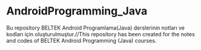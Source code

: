 # AndroidProgramming_Java
Bu repository BELTEK Android Programlama(Java) derslerinin notları ve kodları için oluşturulmuştur.//This repository has been created for the notes and codes of BELTEK Android Programming (Java) courses.
